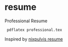 # resume
Professional Resume

` pdflatex professional.tex`

Inspired by [nixpulvis resume](https://github.com/nixpulvis/resume)
